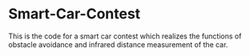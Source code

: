 # Smart-Car-Contest
This is the code for a smart car contest which realizes the functions of obstacle avoidance and infrared	distance	measurement of the car. 
